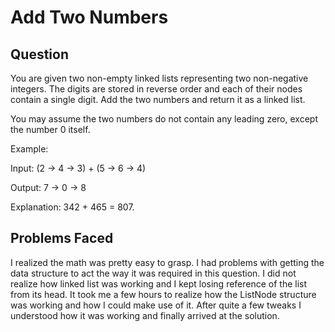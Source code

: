 # Add Two Numbers

## Question

You are given two non-empty linked lists representing two non-negative integers. The digits are stored in reverse order and each of their nodes contain a single digit. Add the two numbers and return it as a linked list.

You may assume the two numbers do not contain any leading zero, except the number 0 itself.

Example:

  Input: (2 -> 4 -> 3) + (5 -> 6 -> 4)
  
  Output: 7 -> 0 -> 8
  
  Explanation: 342 + 465 = 807.

## Problems Faced

I realized the math was pretty easy to grasp. I had problems with getting the data structure to act the way it was required in this question. I did not realize how linked list was working and I kept losing reference of the list from its head. It took me a few hours to realize how the ListNode structure was working and how I could make use of it. After quite a few tweaks I understood how it was working and finally arrived at the solution.
